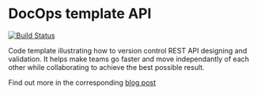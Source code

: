 # DocOps template API

[![Build Status][status-badge]][status-link]

Code template illustrating how to version control REST API designing and validation. It helps make teams go faster and move independantly of each other while collaborating to achieve the best possible result.

Find out more in the corresponding [blog post][blog]

[blog]: https://herebedragons.io/docops-part-1
[status-badge]: https://travis-ci.org/JanJoris/docops-template.svg?branch=master
[status-link]: https://travis-ci.org/JanJoris/docops-template